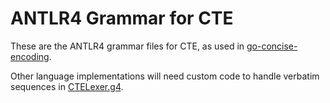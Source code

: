 ANTLR4 Grammar for CTE
======================

These are the ANTLR4 grammar files for CTE, as used in [go-concise-encoding](https://github.com/kstenerud/go-concise-encoding).

Other language implementations will need custom code to handle verbatim sequences in [CTELexer.g4](CTELexer.g4).
